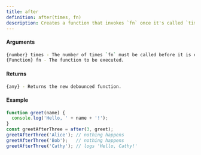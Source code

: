 ```yaml
---
title: after
definition: after(times, fn)
description: Creates a function that invokes `fn` once it's called `times` times or more.
---
```



#### Arguments


```bash
{number} times - The number of times `fn` must be called before it is executed.
{Function} fn - The function to be executed.
```


#### Returns


```bash
{any} - Returns the new debounced function.
```


#### Example


```ts
function greet(name) {
  console.log('Hello, ' + name + '!');
}
const greetAfterThree = after(3, greet);
greetAfterThree('Alice'); // nothing happens
greetAfterThree('Bob');   // nothing happens
greetAfterThree('Cathy'); // logs 'Hello, Cathy!'
```